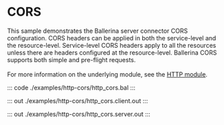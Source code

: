 # CORS

This sample demonstrates the Ballerina server connector CORS configuration.
CORS headers can be applied in both the service-level and the resource-level. Service-level CORS headers apply to all the resources
unless there are headers configured at the resource-level. Ballerina CORS supports both simple and pre-flight requests.<br/><br/>
For more information on the underlying module, 
see the [HTTP module](https://docs.central.ballerina.io/ballerina/http/latest/).


::: code ./examples/http-cors/http_cors.bal :::

::: out ./examples/http-cors/http_cors.client.out :::

::: out ./examples/http-cors/http_cors.server.out :::